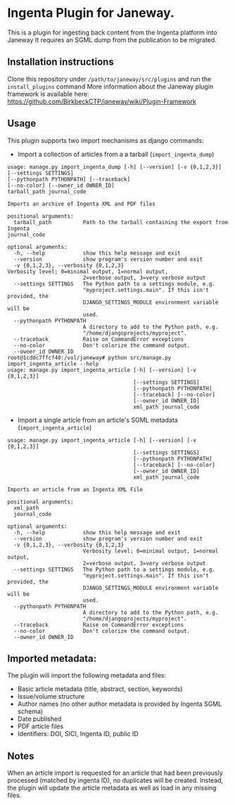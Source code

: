 # Ingenta Plugin for Janeway.
This is a plugin for ingesting back content from the Ingenta platform into Janeway
It requires an SGML dump from the publication to be migrated.

## Installation instructions
Clone this repository under `/path/to/janeway/src/plugins` and run the `install_plugins` command
More information about the Janeway plugin framework is available here: https://github.com/BirkbeckCTP/janeway/wiki/Plugin-Framework

## Usage
This plugin supports two import mechanisms as django commands:
- Import a collection of articles from a a tarball (`import_ingenta_dump`)
```
usage: manage.py import_ingenta_dump [-h] [--version] [-v {0,1,2,3}]                                                                                                                                                                                  [--settings SETTINGS]                                                                                                                                                                                            [--pythonpath PYTHONPATH] [--traceback]                                                                                                                                                                          [--no-color] [--owner_id OWNER_ID]                                                                                                                                                                               tarball_path journal_code

Imports an archive of Ingenta XML and PDF files

positional arguments:
  tarball_path          Path to the tarball containing the export from Ingenta                                                                                                                                     journal_code

optional arguments:
  -h, --help            show this help message and exit
  --version             show program's version number and exit
  -v {0,1,2,3}, --verbosity {0,1,2,3}                                                                                                                                                                                                    Verbosity level; 0=minimal output, 1=normal output,
                        2=verbose output, 3=very verbose output
  --settings SETTINGS   The Python path to a settings module, e.g.
                        "myproject.settings.main". If this isn't provided, the
                        DJANGO_SETTINGS_MODULE environment variable will be
                        used.
  --pythonpath PYTHONPATH
                        A directory to add to the Python path, e.g.
                        "/home/djangoprojects/myproject".
  --traceback           Raise on CommandError exceptions
  --no-color            Don't colorize the command output.
  --owner_id OWNER_ID
root@1cddc7ffcf40:/vol/janeway# python src/manage.py import_ingenta_article --help                                                                                                                               usage: manage.py import_ingenta_article [-h] [--version] [-v {0,1,2,3}]
                                        [--settings SETTINGS]
                                        [--pythonpath PYTHONPATH]
                                        [--traceback] [--no-color]
                                        [--owner_id OWNER_ID]
                                        xml_path journal_code
```

- Import a single article from an article's SGML metadata (`import_ingenta_article`)
```
usage: manage.py import_ingenta_article [-h] [--version] [-v {0,1,2,3}]
                                        [--settings SETTINGS]
                                        [--pythonpath PYTHONPATH]
                                        [--traceback] [--no-color]
                                        [--owner_id OWNER_ID]
                                        xml_path journal_code

Imports an article from an Ingenta XML File

positional arguments:
  xml_path
  journal_code

optional arguments:
  -h, --help            show this help message and exit
  --version             show program's version number and exit
  -v {0,1,2,3}, --verbosity {0,1,2,3}
                        Verbosity level; 0=minimal output, 1=normal output,
                        2=verbose output, 3=very verbose output
  --settings SETTINGS   The Python path to a settings module, e.g.
                        "myproject.settings.main". If this isn't provided, the
                        DJANGO_SETTINGS_MODULE environment variable will be
                        used.
  --pythonpath PYTHONPATH
                        A directory to add to the Python path, e.g.
                        "/home/djangoprojects/myproject".
  --traceback           Raise on CommandError exceptions
  --no-color            Don't colorize the command output.
  --owner_id OWNER_ID
```

## Imported metadata:
The plugin will import the following metadata and files:
- Basic article metadata (title, abstract, section, keywords)
- Issue/volume structure
- Author names (no other author metadata is provided by Ingenta SGML schema)
- Date published
- PDF article files
- Identifiers: DOI, SICI, Ingenta ID, public ID

## Notes
When an article import is requested for an article that had been previously processed (matched by ingenta ID), no duplicates will be created.
Instead, the plugin will update the article metadata as well as load in any missing files.

